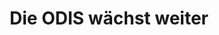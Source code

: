 ---
layout: news
tags: post
title: "Die ODIS wächst weiter"
metaDescription: Unser Team wächst weiter! Seit Anfang Oktober unterstützen Anna Meide und Hans Hack unsere Arbeit. Anna ist Studentin für Interfacedesign an der Fachhochschule Potsdam und ist die nächsten Monate als Praktikantin dabei. Hans hat als freiberuflicher Datenvisualisierer, Kartenmacher und Entwickler bereits viele spannende Anwendungen programmiert und wird uns insbesondere im Bereich Prototyping & Technology unterstützen. Wir freuen uns sehr über den Zuwachs!
categories: aktuelles
visible: true
link: /ueber-odis/
urlText: Über ODIS
---